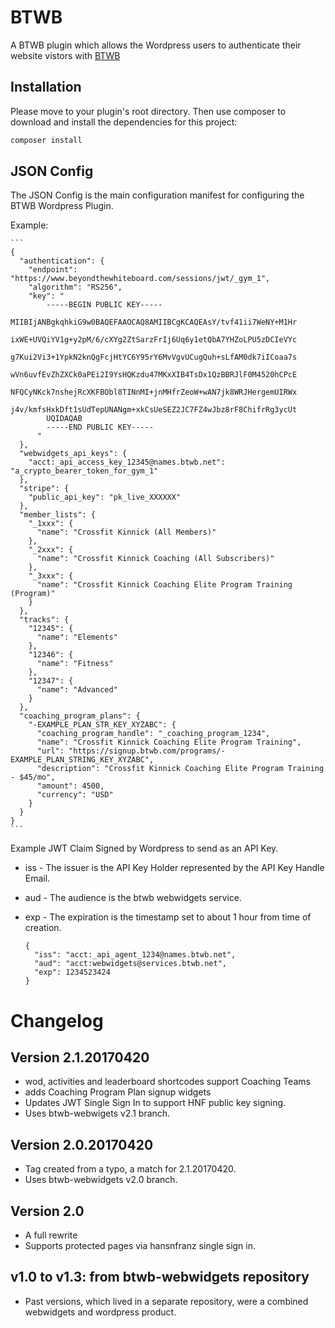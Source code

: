 BTWB
=======
A BTWB plugin which allows the Wordpress users to authenticate their website vistors with [BTWB](https://www.beyondthewhiteboard.com)

Installation
------------

Please move to your plugin's root directory. Then use composer to download and install the dependencies for this project:

```bash
composer install
```

JSON Config
-----------

The JSON Config is the main configuration manifest for configuring
the BTWB Wordpress Plugin.

Example:

    ```
    {
      "authentication": {
        "endpoint": "https://www.beyondthewhiteboard.com/sessions/jwt/_gym_1",
        "algorithm": "RS256",
        "key": "
            -----BEGIN PUBLIC KEY-----
            MIIBIjANBgkqhkiG9w0BAQEFAAOCAQ8AMIIBCgKCAQEAsY/tvf41ii7WeNY+M1Hr
            ixWE+UVQiYV1g+y2pM/6/cXYg2ZtSarzFrIj6Uq6y1etQbA7YHZoLPU5zDCIeVYc
            g7Kui2Vi3+1YpkN2knQgFcjHtYC6Y95rY6MvVgvUCugQuh+sLfAM0dk7iICoaa7s
            wVn6uvfEvZhZXCk0aPEi2I9YsHQKzdu47MKxXIB4TsDx1QzBBRJlF0M4520hCPcE
            NFQCyNKck7nshejRcXKFBObl8TINnMI+jnMHfrZeoW+wAN7jk8WRJHergemUIRWx
            j4v/kmfsHxkDft1sUdTepUNANgm+xkCsUeSEZ2JC7FZ4wJbz8rF8ChifrRg3ycUt
            UQIDAQAB
            -----END PUBLIC KEY-----
          "
      },
      "webwidgets_api_keys": {
        "acct:_api_access_key_12345@names.btwb.net": "a_crypto_bearer_token_for_gym_1"
      },
      "stripe": {
        "public_api_key": "pk_live_XXXXXX"
      },
      "member_lists": {
        "_1xxx": {
          "name": "Crossfit Kinnick (All Members)"
        },
        "_2xxx": {
          "name": "Crossfit Kinnick Coaching (All Subscribers)"
        },
        "_3xxx": {
          "name": "Crossfit Kinnick Coaching Elite Program Training (Program)"
        }
      },
      "tracks": {
        "12345": {
          "name": "Elements"
        },
        "12346": {
          "name": "Fitness"
        },
        "12347": {
          "name": "Advanced"
        }
      },
      "coaching_program_plans": {
        "-EXAMPLE_PLAN_STR_KEY_XYZABC": {
          "coaching_program_handle": "_coaching_program_1234",
          "name": "Crossfit Kinnick Coaching Elite Program Training",
          "url": "https://signup.btwb.com/programs/-EXAMPLE_PLAN_STRING_KEY_XYZABC",
          "description": "Crossfit Kinnick Coaching Elite Program Training - $45/mo",
          "amount": 4500,
          "currency": "USD"
        }
      }
    }
    ```

Example JWT Claim Signed by Wordpress to send as an API Key.

* iss - The issuer is the API Key Holder represented by the API Key Handle Email.
* aud - The audience is the btwb webwidgets service.
* exp - The expiration is the timestamp set to about 1 hour from time of creation.

    ```
    {
      "iss": "acct:_api_agent_1234@names.btwb.net",
      "aud": "acct:webwidgets@services.btwb.net",
      "exp": 1234523424
    }
    ```

Changelog
=========

Version 2.1.20170420
--------------------

* wod, activities and leaderboard shortcodes support Coaching Teams
* adds Coaching Program Plan signup widgets
* Updates JWT Single Sign In to support HNF public key signing.
* Uses btwb-webwigets v2.1 branch.

Version 2.0.20170420
--------------------

* Tag created from a typo, a match for 2.1.20170420.
* Uses btwb-webwidgets v2.0 branch.

Version 2.0
-----------

* A full rewrite
* Supports protected pages via hansnfranz single sign in.

v1.0 to v1.3: from btwb-webwidgets repository
---------------------------------------------

* Past versions, which lived in a separate repository, were a combined
  webwidgets and wordpress product.


